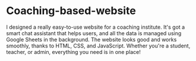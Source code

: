 # Coaching-based-website
I designed a really easy-to-use website for a coaching institute. It's got a smart chat assistant that helps users, and all the data is managed using Google Sheets in the background. The website looks good and works smoothly, thanks to HTML, CSS, and JavaScript. Whether you're a student, teacher, or admin, everything you need is in one place!
